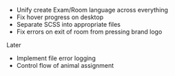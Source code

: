 * Unify create Exam/Room language across everything
* Fix hover progress on desktop
* Separate SCSS into appropriate files
* Fix errors on exit of room from pressing brand logo

Later
* Implement file error logging
* Control flow of animal assignment